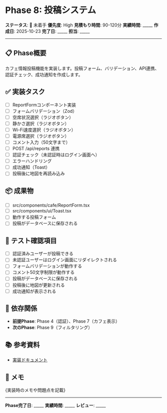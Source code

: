 # Phase 8: 投稿システム

**ステータス**: 🔴 未着手
**優先度**: High
**見積もり時間**: 90-120分
**実績時間**: _____
**作成日**: 2025-10-23
**完了日**: _____
**担当**: _____

---

## 📋 Phase概要

カフェ情報投稿機能を実装します。投稿フォーム、バリデーション、API連携、認証チェック、成功通知を作成します。

## ✅ 実装タスク

- [ ] ReportFormコンポーネント実装
- [ ] フォームバリデーション（Zod）
- [ ] 空席状況選択（ラジオボタン）
- [ ] 静かさ選択（ラジオボタン）
- [ ] Wi-Fi速度選択（ラジオボタン）
- [ ] 電源席選択（ラジオボタン）
- [ ] コメント入力（50文字まで）
- [ ] POST /api/reports 連携
- [ ] 認証チェック（未認証時はログイン画面へ）
- [ ] エラーハンドリング
- [ ] 成功通知（Toast）
- [ ] 投稿後に地図を再読み込み

## 📦 成果物

- [ ] src/components/cafe/ReportForm.tsx
- [ ] src/components/ui/Toast.tsx
- [ ] 動作する投稿フォーム
- [ ] 投稿がデータベースに保存される

## 🧪 テスト確認項目

- [ ] 認証済みユーザーが投稿できる
- [ ] 未認証ユーザーはログイン画面にリダイレクトされる
- [ ] フォームバリデーションが動作する
- [ ] コメント50文字制限が動作する
- [ ] 投稿がデータベースに保存される
- [ ] 投稿後に地図が更新される
- [ ] 成功通知が表示される

## 📝 依存関係

- **前提Phase**: Phase 4（認証）、Phase 7（カフェ表示）
- **次のPhase**: Phase 9（フィルタリング）

## 📚 参考資料

- [実装ドキュメント](../../implementation/20251023_08-report-system.md)

## 📝 メモ

{実装時のメモや問題点を記載}

---

**Phase完了日**: _____
**実績時間**: _____
**レビュー**: _____
